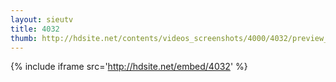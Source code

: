 ```yaml
---
layout: sieutv
title: 4032
thumb: http://hdsite.net/contents/videos_screenshots/4000/4032/preview_360p.mp4.jpg
---
```

{% include iframe src='http://hdsite.net/embed/4032' %}
 
